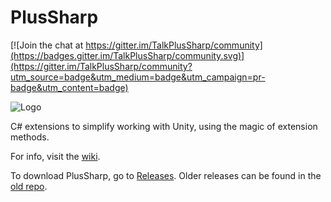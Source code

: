 # PlusSharp

[![Join the chat at https://gitter.im/TalkPlusSharp/community](https://badges.gitter.im/TalkPlusSharp/community.svg)](https://gitter.im/TalkPlusSharp/community?utm_source=badge&utm_medium=badge&utm_campaign=pr-badge&utm_content=badge)

![Logo](../master/images/PS128.png)

C# extensions to simplify working with Unity, using the magic of extension methods.

For info, visit the [wiki](https://github.com/githubcatw/PlusSharp/wiki).

To download PlusSharp, go to [Releases](https://github.com/githubcatw/PlusSharp/releases/). Older releases can be found in the [old repo](https://github.com/githubcatw/NUDevExtensions/releases).
